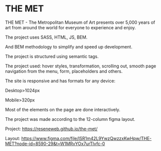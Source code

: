 # THE MET

THE MET - The Metropolitan Museum of Art presents over 5,000 years of art from around the world for everyone to experience and enjoy.

The project uses SASS, HTML, JS, BEM.

And BEM methodology to simplify and speed up development.

The project is structured using semantic tags.

The project used: hover styles, transformation, scrolling out, smooth page navigation from the menu, form, placeholders and others.

The site is responsive and has formats for any device:

Desktop>1024px

Mobile>320px

Most of the elements on the page are done interactively.

The project was made according to the 12-column figma layout.

Project: https://reseneweb.github.io/the-met/

Layout: https://www.figma.com/file/lSR1m42L9YwzQwzzxKwHpw/THE-MET?node-id=8590-29&t=W1MRvYOx7urTlvfc-0
